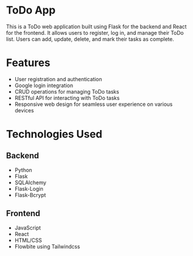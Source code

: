 ﻿# ToDo App
 This is a ToDo web application built using Flask for the backend and React for the frontend. It allows users to register, log in, and manage their ToDo list. Users can add, update, delete, and mark their tasks as complete.

 # Features 

  - User registration and authentication
  - Google login integration
  - CRUD operations for managing ToDo tasks
  - RESTful API for interacting with ToDo tasks
  - Responsive web design for seamless user experience on various devices

# Technologies Used
## Backend
  - Python
  - Flask
  - SQLAlchemy
  - Flask-Login
  - Flask-Bcrypt

## Frontend
  - JavaScript
  - React
  - HTML/CSS
  - Flowbite using Tailwindcss

